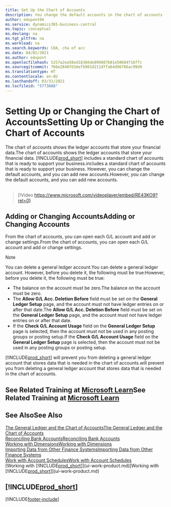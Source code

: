 ```yaml
---
title: Set Up the Chart of Accounts
description: You change the default accounts in the chart of accounts (COA), and you can add new accounts.
author: edupont04
ms.service: dynamics365-business-central
ms.topic: conceptual
ms.devlang: na
ms.tgt_pltfrm: na
ms.workload: na
ms.search.keywords: COA, cha of acc
ms.date: 04/01/2021
ms.author: edupont
ms.openlocfilehash: 5257a2ea50ed18366de899607b81e50684f16ffc
ms.sourcegitcommit: 766e2840fd16efb901d211d7fa64d96766ac99d9
ms.translationtype: HT
ms.contentlocale: en-AU
ms.lasthandoff: 03/31/2021
ms.locfileid: "5773888"
---
```

# <a name="setting-up-or-changing-the-chart-of-accounts"></a><span data-ttu-id="87d7c-103">Setting Up or Changing the Chart of Accounts</span><span class="sxs-lookup"><span data-stu-id="87d7c-103">Setting Up or Changing the Chart of Accounts</span></span>
<span data-ttu-id="87d7c-104">The chart of accounts shows the ledger accounts that store your financial data.</span><span class="sxs-lookup"><span data-stu-id="87d7c-104">The chart of accounts shows the ledger accounts that store your financial data.</span></span> [!INCLUDE[prod_short](includes/prod_short.md)] <span data-ttu-id="87d7c-105">includes a standard chart of accounts that is ready to support your business.</span><span class="sxs-lookup"><span data-stu-id="87d7c-105">includes a standard chart of accounts that is ready to support your business.</span></span>
<span data-ttu-id="87d7c-106">However, you can change the default accounts, and you can add new accounts.</span><span class="sxs-lookup"><span data-stu-id="87d7c-106">However, you can change the default accounts, and you can add new accounts.</span></span>
<br><br>  

> [!Video https://www.microsoft.com/videoplayer/embed/RE43KO9?rel=0]


## <a name="adding-or-changing-accounts"></a><span data-ttu-id="87d7c-107">Adding or Changing Accounts</span><span class="sxs-lookup"><span data-stu-id="87d7c-107">Adding or Changing Accounts</span></span>
<span data-ttu-id="87d7c-108">From the chart of accounts, you can open each G/L account and add or change settings.</span><span class="sxs-lookup"><span data-stu-id="87d7c-108">From the chart of accounts, you can open each G/L account and add or change settings.</span></span>

> [!NOTE]  
>   <span data-ttu-id="87d7c-109">You can delete a general ledger account.</span><span class="sxs-lookup"><span data-stu-id="87d7c-109">You can delete a general ledger account.</span></span> <span data-ttu-id="87d7c-110">However, before you delete it, the following must be true:</span><span class="sxs-lookup"><span data-stu-id="87d7c-110">However, before you delete it, the following must be true:</span></span>  
>  
>   * <span data-ttu-id="87d7c-111">The balance on the account must be zero.</span><span class="sxs-lookup"><span data-stu-id="87d7c-111">The balance on the account must be zero.</span></span>  
>   * <span data-ttu-id="87d7c-112">The **Allow G/L Acc. Deletion Before** field must be set on the **General Ledger Setup** page, and the account must not have ledger entries on or after that date.</span><span class="sxs-lookup"><span data-stu-id="87d7c-112">The **Allow G/L Acc. Deletion Before** field must be set on the **General Ledger Setup** page, and the account must not have ledger entries on or after that date.</span></span>  
>   * <span data-ttu-id="87d7c-113">If the **Check G/L Account Usage** field on the **General Ledger Setup** page is selected, then the account must not be used in any posting groups or posting setup.</span><span class="sxs-lookup"><span data-stu-id="87d7c-113">If the **Check G/L Account Usage** field on the **General Ledger Setup** page is selected, then the account must not be used in any posting groups or posting setup.</span></span>  

[!INCLUDE[prod_short](includes/prod_short.md)] <span data-ttu-id="87d7c-114">will prevent you from deleting a general ledger account that stores data that is needed in the chart of accounts.</span><span class="sxs-lookup"><span data-stu-id="87d7c-114">will prevent you from deleting a general ledger account that stores data that is needed in the chart of accounts.</span></span>  

## <a name="see-related-training-at-microsoft-learn"></a><span data-ttu-id="87d7c-115">See Related Training at [Microsoft Learn](/learn/modules/chart-accounts-dynamics-365-business-central/index)</span><span class="sxs-lookup"><span data-stu-id="87d7c-115">See Related Training at [Microsoft Learn](/learn/modules/chart-accounts-dynamics-365-business-central/index)</span></span>

## <a name="see-also"></a><span data-ttu-id="87d7c-116">See Also</span><span class="sxs-lookup"><span data-stu-id="87d7c-116">See Also</span></span>
[<span data-ttu-id="87d7c-117">The General Ledger and the Chart of Accounts</span><span class="sxs-lookup"><span data-stu-id="87d7c-117">The General Ledger and the Chart of Accounts</span></span>](finance-general-ledger.md)  
[<span data-ttu-id="87d7c-118">Reconciling Bank Accounts</span><span class="sxs-lookup"><span data-stu-id="87d7c-118">Reconciling Bank Accounts</span></span>](bank-manage-bank-accounts.md)  
[<span data-ttu-id="87d7c-119">Working with Dimensions</span><span class="sxs-lookup"><span data-stu-id="87d7c-119">Working with Dimensions</span></span>](finance-dimensions.md)  
[<span data-ttu-id="87d7c-120">Importing Data from Other Finance Systems</span><span class="sxs-lookup"><span data-stu-id="87d7c-120">Importing Data from Other Finance Systems</span></span>](across-import-data-configuration-packages.md)  
[<span data-ttu-id="87d7c-121">Work with Account Schedules</span><span class="sxs-lookup"><span data-stu-id="87d7c-121">Work with Account Schedules</span></span>](bi-how-work-account-schedule.md)  
<span data-ttu-id="87d7c-122">[Working with [!INCLUDE[prod_short](includes/prod_short.md)]](ui-work-product.md)</span><span class="sxs-lookup"><span data-stu-id="87d7c-122">[Working with [!INCLUDE[prod_short](includes/prod_short.md)]](ui-work-product.md)</span></span>  

## [!INCLUDE[prod_short](includes/free_trial_md.md)]


[!INCLUDE[footer-include](includes/footer-banner.md)]